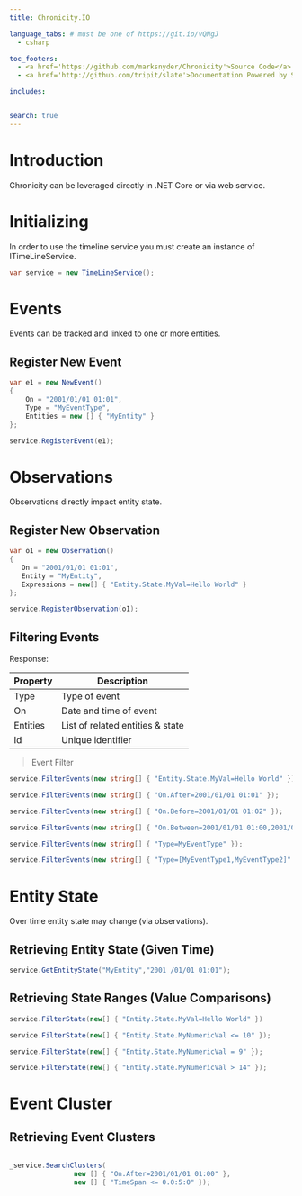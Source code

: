 ```yaml
---
title: Chronicity.IO

language_tabs: # must be one of https://git.io/vQNgJ
  - csharp

toc_footers:
  - <a href='https://github.com/marksnyder/Chronicity'>Source Code</a>
  - <a href='http://github.com/tripit/slate'>Documentation Powered by Slate</a>

includes:


search: true
---
```


# Introduction

Chronicity can be leveraged directly in .NET Core or via web service.


# Initializing

In order to use the timeline service you must create an instance of ITimeLineService.


```csharp
var service = new TimeLineService();
```

# Events

Events can be tracked and linked to one or more entities.

## Register New Event

```csharp
var e1 = new NewEvent()
{
    On = "2001/01/01 01:01",
    Type = "MyEventType",
    Entities = new [] { "MyEntity" }
};

service.RegisterEvent(e1);

```

# Observations

Observations directly impact entity state.

## Register New Observation

```csharp
var o1 = new Observation()
{
   On = "2001/01/01 01:01",
   Entity = "MyEntity",
   Expressions = new[] { "Entity.State.MyVal=Hello World" }
};

service.RegisterObservation(o1);

```

## Filtering Events

Response:

Property  | Description
--------- | ---------
Type | Type of event
On | Date and time of event
Entities | List of related entities & state
Id | Unique identifier

> Event Filter

```csharp
service.FilterEvents(new string[] { "Entity.State.MyVal=Hello World" });

service.FilterEvents(new string[] { "On.After=2001/01/01 01:01" });

service.FilterEvents(new string[] { "On.Before=2001/01/01 01:02" });

service.FilterEvents(new string[] { "On.Between=2001/01/01 01:00,2001/01/01 01:02" });

service.FilterEvents(new string[] { "Type=MyEventType" });

service.FilterEvents(new string[] { "Type=[MyEventType1,MyEventType2]" });

```


# Entity State

Over time entity state may change (via observations).

## Retrieving Entity State (Given Time)

```csharp
service.GetEntityState("MyEntity","2001 /01/01 01:01");
```

## Retrieving State Ranges (Value Comparisons)

```csharp
service.FilterState(new[] { "Entity.State.MyVal=Hello World" })

service.FilterState(new[] { "Entity.State.MyNumericVal <= 10" });

service.FilterState(new[] { "Entity.State.MyNumericVal = 9" });

service.FilterState(new[] { "Entity.State.MyNumericVal > 14" });

```


# Event Cluster

## Retrieving Event Clusters

```csharp

_service.SearchClusters(
                new [] { "On.After=2001/01/01 01:00" },
                new [] { "TimeSpan <= 0.0:5:0" });

```
